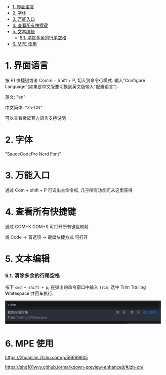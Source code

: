 <!-- @import "[TOC]" {cmd="toc" depthFrom=1 depthTo=6 orderedList=false} -->

<!-- code_chunk_output -->

- [1. 界面语言](#1-界面语言)
- [2. 字体](#2-字体)
- [3. 万能入口](#3-万能入口)
- [4. 查看所有快捷键](#4-查看所有快捷键)
- [5. 文本编辑](#5-文本编辑)
    - [5.1. 清除多余的行尾空格](#51-清除多余的行尾空格)
- [6. MPE 使用](#6-mpe-使用)

<!-- /code_chunk_output -->

# 1. 界面语言

按 F1 快捷键或者 Comm + Shift + P, 切入到命令行模式. 输入"Configure Language"(如果是中文版要切换到英文版输入"配置语言").

英文: "en"

中文简体: "zh-CN"

可以查看微软官方语言支持说明

# 2. 字体

"SauceCodePro Nerd Font"

# 3. 万能入口

通过 Com + shift + P 可调出主命令框, 几乎所有功能可从这里获得

# 4. 查看所有快捷键

通过 COM+K COM+S 可打开所有键盘映射

或 Code  ->  首选项  ->  键盘快捷方式 可打开

# 5. 文本编辑

### 5.1. 清除多余的行尾空格

按下 `cmd + shift + p`, 在弹出的命令窗口中输入 `trim`, 选中 Trim Trailing Whitespace 并回车执行.

![2019-09-02-09-30-53.png](./images/2019-09-02-09-30-53.png)

# 6. MPE 使用

https://zhuanlan.zhihu.com/p/56699805

https://shd101wyy.github.io/markdown-preview-enhanced/#/zh-cn/

